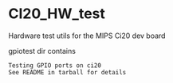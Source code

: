 # CI20_HW_test
Hardware test utils for the MIPS Ci20 dev board 

gpiotest dir contains

	Testing GPIO ports on ci20
	See README in tarball for details
